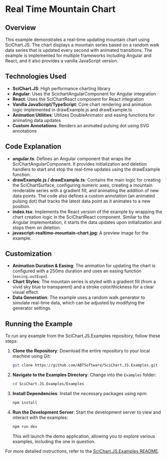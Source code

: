 # Real Time Mountain Chart

## Overview

This example demonstrates a real-time updating mountain chart using SciChart.JS. The chart displays a mountain series based on a random walk data series that is updated every second with animated transitions. The example is implemented for multiple frameworks including Angular and React, and it also provides a vanilla JavaScript version.

## Technologies Used

-   **SciChart.JS**: High performance charting library
-   **Angular**: Uses the ScichartAngularComponent for Angular integration
-   **React**: Uses the SciChartReact component for React integration
-   **Vanilla JavaScript/TypeScript**: Core chart rendering and animation logic implemented in drawExample.js and drawExample.ts
-   **Animation Utilities**: Utilizes DoubleAnimator and easing functions for animating data updates
-   **Custom Annotations**: Renders an animated pulsing dot using SVG annotations

## Code Explanation

-   **angular.ts**: Defines an Angular component that wraps the SciChartAngularComponent. It provides initialization and deletion handlers to start and stop the real-time updates using the drawExample function.
-   **drawExample.js / drawExample.ts**: Contains the main logic for creating the SciChartSurface, configuring numeric axes, creating a mountain renderable series with a gradient fill, and animating the addition of new data points. The code also defines a custom annotation (an animated pulsing dot) that tracks the latest data point as it animates to a new position.
-   **index.tsx**: Implements the React version of the example by wrapping the chart creation logic in the SciChartReact component. Similar to the Angular implementation, it starts the data updates upon initialization and stops them on deletion.
-   **javascript-realtime-mountain-chart.jpg**: A preview image for the example.

## Customization

-   **Animation Duration & Easing**: The animation for updating the chart is configured with a 250ms duration and uses an easing function (`easing.outExpo`).
-   **Chart Styles**: The mountain series is styled with a gradient fill (from a vivid sky blue to transparent) and a stroke color/thickness for a clear visual effect.
-   **Data Generation**: The example uses a random walk generator to simulate real-time data, which can be adjusted by modifying the generator settings.

## Running the Example

To run any example from the SciChart.JS.Examples repository, follow these steps:

1. **Clone the Repository**: Download the entire repository to your local machine using Git:

    ```bash
    git clone https://github.com/ABTSoftware/SciChart.JS.Examples.git
    ```

2. **Navigate to the Examples Directory**: Change into the `Examples` folder:

    ```bash
    cd SciChart.JS.Examples/Examples
    ```

3. **Install Dependencies**: Install the necessary packages using npm:

    ```bash
    npm install
    ```

4. **Run the Development Server**: Start the development server to view and interact with the examples:

    ```bash
    npm run dev
    ```

    This will launch the demo application, allowing you to explore various examples, including the one in question.

For more detailed instructions, refer to the [SciChart.JS.Examples README](https://github.com/ABTSoftware/SciChart.JS.Examples/blob/master/README.md).
